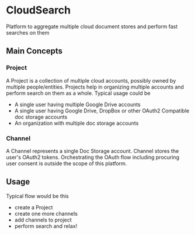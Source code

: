 # CloudSearch
Platform to aggregate multiple cloud document stores and perform fast searches on them

## Main Concepts

### Project
A Project is a collection of multiple cloud accounts, possibly owned by multiple people/entities.
Projects help in organizing multiple accounts and perform search on them as a whole.
Typical usage could be
- A single user having multiple Google Drive accounts
- A single user having Google Drive, DropBox or other OAuth2 Compatible doc storage accounts
- An organization with multiple doc storage accounts

### Channel
A Channel represents a single Doc Storage account.
Channel stores the user's OAuth2 tokens. Orchestrating the OAuth flow including procuring user consent is outside the scope of this platform.

## Usage
Typical flow would be this
- create a Project
- create one more channels
- add channels to project
- perform search and relax!
